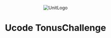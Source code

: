 <p align="center">
    <img src="https://unit.ua/static/img/logo.png" alt="UnitLogo">
</p>
<h1 align="center">Ucode TonusChallenge</h1>
